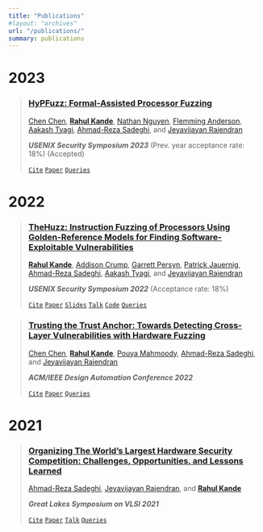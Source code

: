 ```yaml
---
title: "Publications"
#layout: "archives"
url: "/publications/"
summary: publications
---
```



# 2023

> ### [HyPFuzz: Formal-Assisted Processor Fuzzing](https://arxiv.org/abs/2304.02485)
> [Chen Chen](https://seth.engr.tamu.edu/people/chen-chen/), [**Rahul Kande**](https://www.rahulkande.com/), [Nathan Nguyen](https://seth.engr.tamu.edu/people/nathan-nguyen/), [Flemming Anderson](https://engineering.tamu.edu/cse/profiles/andersen-flemming.html), [Aakash Tyagi](https://engineering.tamu.edu/cse/profiles/tyagi-aakash.html), [Ahmad-Reza Sadeghi](https://www.informatik.tu-darmstadt.de/systemsecurity/people_sys/people_details_sys_45184.en.jsp),  and [Jeyavijayan Rajendran](https://cesg.tamu.edu/people-2/faculty/jv-jeyavijayan-rajendran/)
>
> ***USENIX Security Symposium 2023*** (Prev. year acceptance rate: 18%) (Accepted) 
>
> [`Cite`](/misc/cite_thehuzz)  [`Paper`](https://arxiv.org/abs/2304.02485) [`Queries`](/misc/paper_queries)


# 2022


> ### [TheHuzz: Instruction Fuzzing of Processors Using Golden-Reference Models for Finding Software-Exploitable Vulnerabilities](https://www.usenix.org/conference/usenixsecurity22/presentation/kande)
> [**Rahul Kande**](https://www.rahulkande.com/), [Addison Crump](https://addisoncrump.info/), [Garrett Persyn](https://sites.google.com/a/tamu.edu/gpersyn/summary?authuser=1), [Patrick Jauernig](https://www.informatik.tu-darmstadt.de/systemsecurity/people_sys/people_details_sys_48896.en.jsp), [Ahmad-Reza Sadeghi](https://www.informatik.tu-darmstadt.de/systemsecurity/people_sys/people_details_sys_45184.en.jsp), [Aakash Tyagi](https://engineering.tamu.edu/cse/profiles/tyagi-aakash.html), and [Jeyavijayan Rajendran](https://cesg.tamu.edu/people-2/faculty/jv-jeyavijayan-rajendran/)
>
> ***USENIX Security Symposium 2022*** (Acceptance rate: 18%)
>
> [`Cite`](/misc/cite_thehuzz)  [`Paper`](https://www.usenix.org/system/files/sec22fall_kande.pdf) [`Slides`](https://www.usenix.org/system/files/sec22_slides-kande.pdf) [`Talk`](https://www.youtube.com/watch?v=eQWALYQXRbU&ab_channel=USENIX)  [`Code`](/misc/thehuzz_source_code) [`Queries`](/misc/thehuzz_source_code)


> ### [Trusting the Trust Anchor: Towards Detecting Cross-Layer Vulnerabilities with Hardware Fuzzing](https://dl.acm.org/doi/10.1145/3489517.3530638)
> [Chen Chen](https://seth.engr.tamu.edu/people/chen-chen/), [**Rahul Kande**](https://www.rahulkande.com/), [Pouya Mahmoody](https://www.informatik.tu-darmstadt.de/systemsecurity/people_sys/people_details_sys_85120.en.jsp), [Ahmad-Reza Sadeghi](https://www.informatik.tu-darmstadt.de/systemsecurity/people_sys/people_details_sys_45184.en.jsp), and [Jeyavijayan Rajendran](https://cesg.tamu.edu/people-2/faculty/jv-jeyavijayan-rajendran/)
>
> ***ACM/IEEE Design Automation Conference 2022***
>
> [`Cite`](/misc/cite_trusting)  [`Paper`](https://dl.acm.org/doi/10.1145/3489517.3530638) [`Queries`](/misc/paper_queries)


# 2021

> ### [Organizing The World’s Largest Hardware Security Competition: Challenges, Opportunities, and Lessons Learned](https://dl.acm.org/doi/abs/10.1145/3453688.3464508)
>[Ahmad-Reza Sadeghi](https://www.informatik.tu-darmstadt.de/systemsecurity/people_sys/people_details_sys_45184.en.jsp), [Jeyavijayan Rajendran](https://cesg.tamu.edu/people-2/faculty/jv-jeyavijayan-rajendran/), and [**Rahul Kande**](https://www.rahulkande.com/)
>
> ***Great Lakes Symposium on VLSI 2021***
>
> [`Cite`](/misc/cite_organizing)  [`Paper`](https://dl.acm.org/doi/abs/10.1145/3453688.3464508) [`Talk`](https://dl.acm.org/doi/abs/10.1145/3453688.3464508) [`Queries`](/misc/paper_queries)